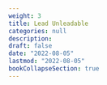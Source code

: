 ```yaml
---
weight: 3
title: Lead Unleadable
categories: null
description: 
draft: false
date: "2022-08-05"
lastmod: "2022-08-05"
bookCollapseSection: true
---
```


